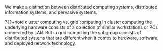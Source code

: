 We make a distinction between distributed computing systems, distributed information systems, and pervasive systems. 

???+note cluster computing vs. grid computing
    In cluster computing the underlying hardware consists of a collection of similar workstations or PCs connected by LAN. But in grid computing the subgroup consists of distributed systems that are different when it comes to hardware, software, and deployed network technology.

    